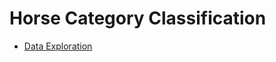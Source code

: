# Horse Category Classification




- [Data Exploration](https://github.com/Chiirali/horse-category-classification/blob/main/01_hc_data_exploration.ipynb)
